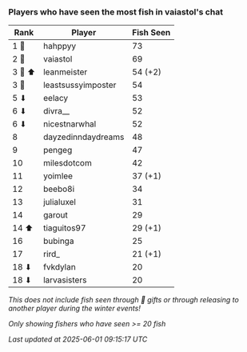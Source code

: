 ### Players who have seen the most fish in vaiastol's chat
| Rank | Player | Fish Seen |
|------|--------|-----------|
| 1 🥇  | hahppyy  | 73 |
| 2 🥈  | vaiastol  | 69 |
| 3 🥉 ⬆ | leanmeister  | 54 (+2) |
| 3 🥉  | leastsussyimposter  | 54 |
| 5 ⬇ | eelacy  | 53 |
| 6 ⬇ | divra__  | 52 |
| 6 ⬇ | nicestnarwhal  | 52 |
| 8  | dayzedinndaydreams  | 48 |
| 9  | pengeg  | 47 |
| 10  | milesdotcom  | 42 |
| 11  | yoimlee  | 37 (+1) |
| 12  | beebo8i  | 34 |
| 13  | julialuxel  | 31 |
| 14  | garout  | 29 |
| 14 ⬆ | tiaguitos97  | 29 (+1) |
| 16  | bubinga  | 25 |
| 17  | rird_  | 21 (+1) |
| 18 ⬇ | fvkdylan  | 20 |
| 18 ⬇ | larvasisters  | 20 |

_This does not include fish seen through 🎁 gifts or through releasing to another player during the winter events!_

_Only showing fishers who have seen >= 20 fish_

_Last updated at 2025-06-01 09:15:17 UTC_